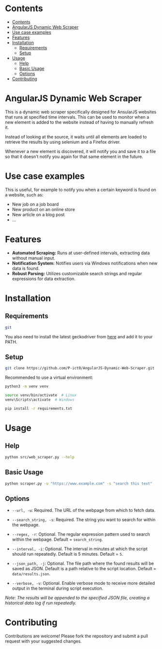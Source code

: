 # Contents
- [Contents](#contents)
- [AngularJS Dynamic Web Scraper](#angularjs-dynamic-web-scraper)
- [Use case examples](#use-case-examples)
- [Features](#features)
- [Installation](#installation)
  - [Requirements](#requirements)
  - [Setup](#setup)
- [Usage](#usage)
  - [Help](#help)
  - [Basic Usage](#basic-usage)
  - [Options](#options)
- [Contributing](#contributing)


# AngularJS Dynamic Web Scraper

This is a dynamic web scraper specifically designed for AnsularJS websites that runs at specified time intervals.
This can be used to monitor when a new element is added to the website instead of having to manually refresh it.

Instead of looking at the source, it waits until all elements are loaded to retrieve the results by using selenium and a Firefox driver.

Whenever a new element is discovered, it will notify you and save it to a file so that it doesn't notify you again for that same element in the future.

# Use case examples
This is useful, for example to notify you when a certain keyword is found on a website, such as:

- New job on a job board
- New product on an online store
- New article on a blog post
- ...

# Features

- **Automated Scraping:** Runs at user-defined intervals, extracting data without manual input.
- **Notification System:** Notifies users via Windows notifications when new data is found.
- **Robust Parsing:** Utilizes customizable search strings and regular expressions for data extraction.


# Installation

## Requirements

```bash
git
```

You also need to install the latest geckodriver from [here](https://github.com/mozilla/geckodriver/releases) and add it to your PATH.

## Setup

```bash
git clone https://github.com/P-ict0/AngularJS-Dynamic-Web-Scraper.git
```

Recommended to use a virtual environment:
```bash
python3 -m venv venv

source venv/bin/activate  # Linux
venv\Scripts\activate  # Windows
```

```bash
pip install -r requirements.txt
```

# Usage

## Help
```bash
python src/web_scraper.py --help
```

## Basic Usage

```bash
python scraper.py -u "https://www.example.com" -s "search this text"
```

## Options

- `--url, -u`: Required. The URL of the webpage from which to fetch data.

- `--search_string, -s`: Required. The string you want to search for within the webpage.

- `--regex, -r`: Optional. The regular expression pattern used to search within the webpage. Default = `search_string`.

- `--interval, -i`: Optional. The interval in minutes at which the script should run repeatedly. Default is 5 minutes. Default = `5`.

- `--json_path, -j`: Optional. The file path where the found results will be saved as JSON. Default is a path relative to the script location. Default = `data/results.json`.

- `--verbose, -v`: Optional. Enable verbose mode to receive more detailed output in the terminal during script execution.


_Note: The results will be appended to the specified JSON file, creating a historical data log if run repeatedly._


# Contributing

Contributions are welcome! Please fork the repository and submit a pull request with your suggested changes.

